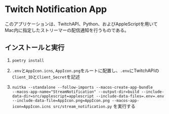 # Twitch Notification App

このアプリケーションは、TwitchAPI、Python、およびAppleScriptを用いてMac内に指定したストリーマーの配信通知を行うものである。

## インストールと実行
1. `poetry install`
2. `.env`と`AppIcon.icns`, `AppIcon.png`をルートに配置し、`.env`にTwitchAPIの`Client_ID`と`Client_Secret`を記述

4. `
nuitka --standalone --follow-imports --macos-create-app-bundle     --macos-app-name="StreamNotification" --output-dir=build --include-data-dir=src/applescript=applescript --include-data-files=.env=.env --include-data-file=AppIcon.png=AppIcon.png --macos-app-icon=AppIcon.icns src/stream_notification.py
`
を実行する
